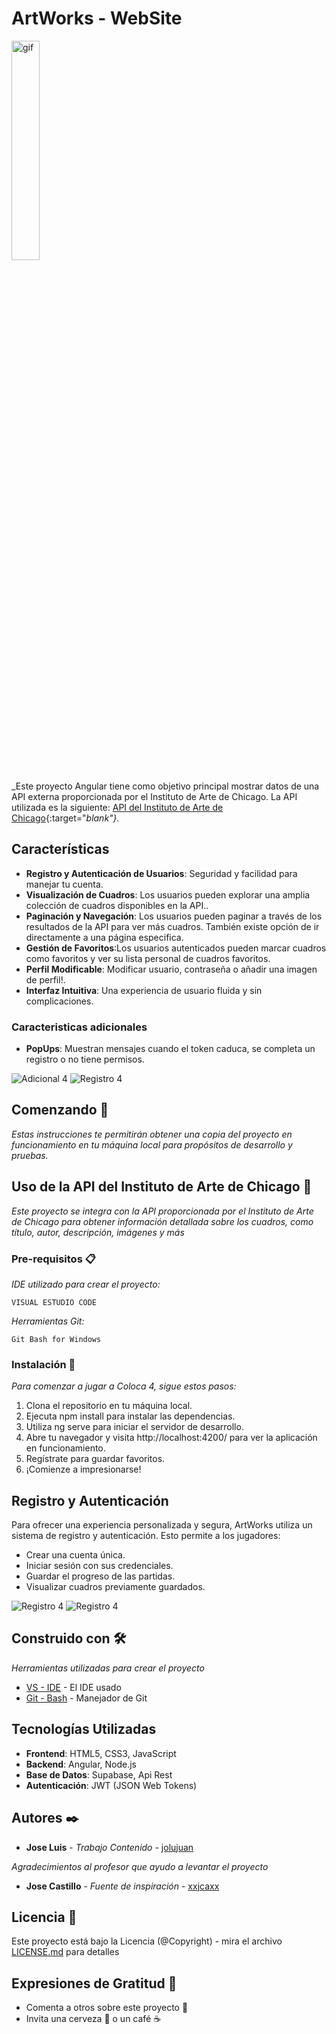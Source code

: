 # ArtWorks - WebSite
<img src="https://i.postimg.cc/g2f1ysjj/8etqxa.gif" alt="gif" width="30%" />

_Este proyecto Angular tiene como objetivo principal mostrar datos de una API externa proporcionada por el Instituto de Arte de Chicago. La API utilizada es la siguiente: [API del Instituto de Arte de Chicago](https://api.artic.edu/api/v1/artworks){:target="_blank"}._

## Características

- **Registro y Autenticación de Usuarios**: Seguridad y facilidad para manejar tu cuenta.
- **Visualización de Cuadros**: Los usuarios pueden explorar una amplia colección de cuadros disponibles en la API..
- **Paginación y Navegación**: Los usuarios pueden paginar a través de los resultados de la API para ver más cuadros. También existe opción de ir directamente a una página especifica.
- **Gestión de Favoritos**:Los usuarios autenticados pueden marcar cuadros como favoritos y ver su lista personal de cuadros favoritos.
- **Perfil Modificable**: Modificar usuario, contraseña o añadir una imagen de perfil!.
- **Interfaz Intuitiva**: Una experiencia de usuario fluida y sin complicaciones.

### Caracteristicas adicionales
- **PopUps**: Muestran mensajes cuando el token caduca, se completa un registro o no tiene permisos.

![Adicional 4](https://i.postimg.cc/fy7Fswzs/4.png) ![Registro 4](https://i.postimg.cc/xjLBMPKZ/5.png)

## Comenzando 🚀

_Estas instrucciones te permitirán obtener una copia del proyecto en funcionamiento en tu máquina local para propósitos de desarrollo y pruebas._

## Uso de la API del Instituto de Arte de Chicago 🔌
_Este proyecto se integra con la API proporcionada por el Instituto de Arte de Chicago para obtener información detallada sobre los cuadros, como título, autor, descripción, imágenes y más_

### Pre-requisitos 📋

_IDE utilizado para crear el proyecto:_

```
VISUAL ESTUDIO CODE
```
_Herramientas Git:_

```
Git Bash for Windows
```

### Instalación 🔧

_Para comenzar a jugar a Coloca 4, sigue estos pasos:_

1. Clona el repositorio en tu máquina local.
2. Ejecuta npm install para instalar las dependencias.
3. Utiliza ng serve para iniciar el servidor de desarrollo.
4. Abre tu navegador y visita http://localhost:4200/ para ver la aplicación en funcionamiento.
4. Regístrate para guardar favoritos.
5. ¡Comienze a impresionarse!

## Registro y Autenticación

Para ofrecer una experiencia personalizada y segura, ArtWorks utiliza un sistema de registro y autenticación. Esto permite a los jugadores:

- Crear una cuenta única.
- Iniciar sesión con sus credenciales.
- Guardar el progreso de las partidas.
- Visualizar cuadros previamente guardados.


![Registro 4](https://i.postimg.cc/VkkTyQ3y/2.png) ![Registro 4](https://i.postimg.cc/3xfqYfTk/3.png)

## Construido con 🛠️

_Herramientas utilizadas para crear el proyecto_

* [VS - IDE](https://code.visualstudio.com/) - El IDE usado
* [Git - Bash](https://git-scm.com/downloads) - Manejador de Git

## Tecnologías Utilizadas

- **Frontend**: HTML5, CSS3, JavaScript
- **Backend**: Angular, Node.js
- **Base de Datos**: Supabase, Api Rest
- **Autenticación**: JWT (JSON Web Tokens)

## Autores ✒️

* **Jose Luis** - *Trabajo Contenido* - [jolujuan](https://github.com/jolujuan)

_Agradecimientos al profesor que ayudo a levantar el proyecto_

* **Jose Castillo** - *Fuente de inspiración* - [xxjcaxx](https://github.com/xxjcaxx)

## Licencia 📄

Este proyecto está bajo la Licencia (@Copyright) - mira el archivo [LICENSE.md](LICENSE.md) para detalles

## Expresiones de Gratitud 🎁

* Comenta a otros sobre este proyecto 📢
* Invita una cerveza 🍺 o un café ☕
